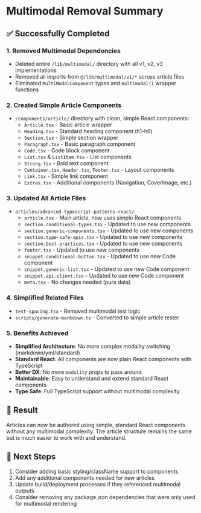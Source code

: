 # Multimodal Removal Summary

## ✅ Successfully Completed

### 1. Removed Multimodal Dependencies
- Deleted entire `/lib/multimodal/` directory with all v1, v2, v3 implementations
- Removed all imports from `@/lib/multimodal/v1/*` across article files
- Eliminated `MultiModalComponent` types and `multimodal()` wrapper functions

### 2. Created Simple Article Components
- `/components/article/` directory with clean, simple React components:
  - `Article.tsx` - Basic article wrapper
  - `Heading.tsx` - Standard heading component (h1-h6)
  - `Section.tsx` - Simple section wrapper
  - `Paragraph.tsx` - Basic paragraph component
  - `Code.tsx` - Code block component
  - `List.tsx` & `ListItem.tsx` - List components
  - `Strong.tsx` - Bold text component
  - `Container.tsx`, `Header.tsx`, `Footer.tsx` - Layout components
  - `Link.tsx` - Simple link component
  - `Extras.tsx` - Additional components (Navigation, CoverImage, etc.)

### 3. Updated All Article Files
- `articles/advanced-typescript-patterns-react/`:
  - `article.tsx` - Main article, now uses simple React components
  - `section.conditional-types.tsx` - Updated to use new components
  - `section.generic-components.tsx` - Updated to use new components  
  - `section.type-safe-apis.tsx` - Updated to use new components
  - `section.best-practices.tsx` - Updated to use new components
  - `footer.tsx` - Updated to use new components
  - `snippet.conditional-button.tsx` - Updated to use new Code component
  - `snippet.generic-list.tsx` - Updated to use new Code component
  - `snippet.api-client.tsx` - Updated to use new Code component
  - `meta.tsx` - No changes needed (pure data)

### 4. Simplified Related Files
- `test-spacing.tsx` - Removed multimodal test logic
- `scripts/generate-markdown.ts` - Converted to simple article tester

### 5. Benefits Achieved
- **Simplified Architecture**: No more complex modality switching (markdown/yml/standard)
- **Standard React**: All components are now plain React components with TypeScript
- **Better DX**: No more `modality` props to pass around
- **Maintainable**: Easy to understand and extend standard React components
- **Type Safe**: Full TypeScript support without multimodal complexity

## 🎯 Result
Articles can now be authored using simple, standard React components without any multimodal complexity. The article structure remains the same but is much easier to work with and understand.

## 📝 Next Steps
1. Consider adding basic styling/className support to components
2. Add any additional components needed for new articles
3. Update build/deployment processes if they referenced multimodal outputs
4. Consider removing any package.json dependencies that were only used for multimodal rendering
